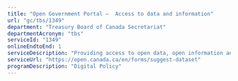 ```yaml
---
title: "Open Government Portal –  Access to data and information"
url: "gc/tbs/1349"
department: "Treasury Board of Canada Secretariat"
departmentAcronym: "tbs"
serviceId: "1349"
onlineEndtoEnd: 1
serviceDescription: "Providing access to open data, open information and proactive disclosures to Canadians via open.canada.ca, as well as the ability to request data (suggest a dataset) and information (Access to information summaries)"
serviceUrl: "https://open.canada.ca/en/forms/suggest-dataset"
programDescription: "Digital Policy"
---
```

